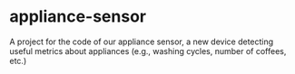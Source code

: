 # appliance-sensor
A project for the code of our appliance sensor, a new device detecting useful metrics about appliances (e.g., washing cycles, number of coffees, etc.)
